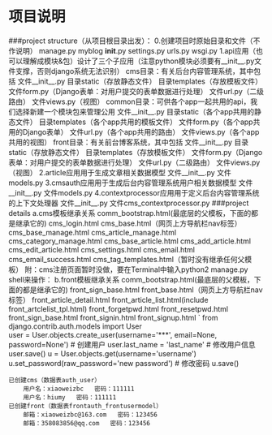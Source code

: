 # 项目说明
###project structure（从项目根目录出发）：
0.创建项目时原始目录和文件（不作说明）
	manage.py
	myblog
		__init__.py
		settings.py
		urls.py
		wsgi.py
1.api应用（也可以理解成模块&包）设计了三个子应用（注意python模块必须要有__init__.py文件支撑，否则django系统无法识别）
	cms目录：有关后台内容管理系统，其中包括
		文件__init__.py 
		目录static（存放静态文件）
		目录templates（存放模板文件）
		文件form.py（Django表单：对用户提交的表单数据进行处理）
		文件url.py（二级路由）
		文件views.py（视图）
	common目录：可供各个app一起共用的api，我们选择新建一个模块包来管理公用
		文件__init__.py 
		目录static（各个app共用的静态文件）
		目录templates（各个app共用的模板文件）
		文件form.py（各个app共用的Django表单）
		文件url.py（各个app共用的路由）
		文件views.py（各个app共用的视图）
	front目录：有关前台博客系统，其中包括
		文件__init__.py 
		目录static（存放静态文件）
		目录templates（存放模板文件）
		文件form.py（Django表单：对用户提交的表单数据进行处理）
		文件url.py（二级路由）
		文件views.py（视图）
2.article应用用于生成文章相关数据模型
	文件__init__.py 
	文件models.py
3.cmsauth应用用于生成后台内容管理系统用户相关数据模型
	文件__init__.py 
	文件models.py
4.contextprocessor应用用于定义后台内容管理系统的上下文处理器
	文件__init__.py 
	文件cms_contextprocessor.py
###project details
a.cms模板继承关系
	comm_bootstrap.html(最底层的父模板，下面的都是继承它的)
		cms_login.html
		cms_base.html（网页上方导航栏nav标签）
			cms_base_manage.html
				cms_article_manage.html
				cms_category_manage.html
			cms_base_article.html
				cms_add_article.html
				cms_edit_article.html
			cms_settings.html
			cms_email.html
			cms_email_success.html
	cms_tag_templates.html（暂时没有继承任何父模板）
附：cms注册页面暂时没做，要在Terminal中输入python2 manage.py shell来操作：
b.front模板继承关系
	comm_bootstrap.html(最底层的父模板，下面的都是继承它的)
		front_sign_base.html
		front_base.html（网页上方导航栏nav标签）
			front_article_detail.html
			front_article_list.html(include front_artclelist_tpl.html)
        front_forgetpwd.html
        front_resetpwd.html
        front_sign_base.html
            front_signin.html
            front_signup.html
 `
from django.contrib.auth.models import User  
user = User.objects.create_user(username='***', email=None, password=None')  # 创建用户
user.last_name = 'last_name'  # 修改用户信息
user.save()
u = User.objects.get(username='username')
u.set_password(raw_password='new password')  # 修改密码
u.save()
```
已创建cms（数据表auth_user）
	用户名：xiaoweizbc   密码：111111
	用户名：hiumy   密码：111111
已创建front（数据表frontauth_frontusermodel）
	邮箱：xiaoweizbc@163.com   密码：123456
	邮箱：358083856@qq.com   密码：123456



